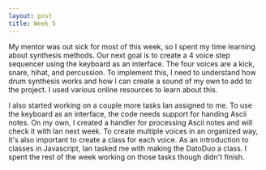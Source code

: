 ```yaml
---
layout: post
title: Week 5
---
```


My mentor was out sick for most of this week, so I spent my time learning about synthesis methods. Our next goal is to create a 4 voice step sequencer using the keyboard as an interface. The four voices are a kick, snare, hihat, and percussion. To implement this, I need to understand how drum synthesis works and how I can create a sound of my own to add to the project. I used various online resources to learn about this.

I also started working on a couple more tasks Ian assigned to me. To use the keyboard as an interface, the code needs support for handing Ascii notes. On my own, I created a handler for processing Ascii notes and will check it with Ian next week. To create multiple voices in an organized way, it's also important to create a class for each voice. As an introduction to classes in Javascript, Ian tasked me with making the DatoDuo a class. I spent the rest of the week working on those tasks though didn't finish. 
